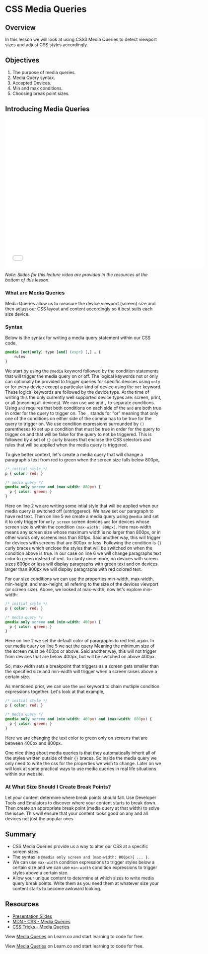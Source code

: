 # CSS Media Queries

## Overview

In this lesson we will look at using CSS3 Media Queries to detect viewport sizes and adjust CSS styles accordingly.

## Objectives

1. The purpose of media queries.
2. Media Query syntax.
3. Accepted Devices.
4. Min and max conditions.
5. Choosing break point sizes.

## Introducing Media Queries

<iframe width="640" height="480" src="//www.youtube.com/embed/MYOT5FDG8gk?rel=0&modestbranding=1" frameborder="0" allowfullscreen></iframe>

*Note: Slides for this lecture video are provided in the resources at the bottom of this lesson.*

### What are Media Queries

Media Queries allow us to measure the device viewport (screen) size and then adjust our CSS layout and content accordingly so it best suits each size device.

### Syntax

Below is the syntax for writing a media query statement within our CSS code,

```css
@media [not|only] type [and] (expr) [,] … {
    rules
}
```

We start by using the `@media` keyword followed by the condition statements that will trigger the media query on or off. The logical keywords not or only can optionally be provided to trigger queries for specific devices using `only` or for every device except a particular kind of device using the `not` keyword. These logical keywords are followed by the device type. At the time of writing this the only currently well supported device types are: screen, print, or all (meaning all devices). We can use `and` and `,` to separate conditions. Using `and` requires that both conditions on each side of the `and` are both true in order for the query to trigger on. The `,` stands for "or" meaning that only one of the conditions on either side of the comma has to be true for the query to trigger on. We use condition expressions surrounded by `()` parentheses to set up a condition that must be true in order for the query to trigger on and that will be false for the query to not be triggered. This is followed by a set of `{}` curly braces that enclose the CSS selectors and rules that will be applied when the media query is triggered.

To give better context, let's create a media query that will change a paragraph's text from red to green when the screen size falls below 800px,

```css
/* initial style */
p { color: red; }

/* media query */
@media only screen and (max-width: 800px) {
  p { color: green; }
}
```

Here on line 2 we are writing some intial style that will be applied when our media query is switched off (untriggered). We have set our paragraph to have red text. Then on line 5 we create a media query using `@media` and set it to only trigger for `only screen` screen devices `and` for devices whose screen size is within the condition `(max-width: 800px)`. Here max-width means any screen size whose maximum width is no larger than 800px, or in other words only screens less than 801px. Said another way, this will trigger for devices with screens that are 800px or less. Following the condition is `{}` curly braces which enclose the styles that will be switched on when the condition above is true. In our case on line 6 we will change paragraphs text color to green instead of red. To clarify once more, on devices with screen sizes 800px or less will display paragraphs with green text and on devices larger than 800px we will display paragraphs with red colored text.

For our size conditions we can use the properties min-width, max-width, min-height, and max-height; all refering to the size of the devices viewport (or screen size). Above, we looked at max-width; now let's explore min-width:

```css
/* initial style */
p { color: red; }

/* media query */
@media only screen and (min-width: 400px) {
  p { color: green; }
}
```

Here on line 2 we set the default color of paragraphs to red text again. In our media query on line 5 we set the query Meaning the minimum size of the screen must be 400px or above. Said another way, this will not trigger from devices that are below 400px, but will be switched on above 400px.

So, max-width sets a breakpoint that triggers as a screen gets smaller than  the specified size and min-width will trigger when a screen raises above a certain size.

As mentioned prior, we can use the `and` keyword to chain mutliple condition expressions together. Let's look at that example,

```css
/* initial style */
p { color: red; }

/* media query */
@media only screen and (min-width: 400px) and (max-width: 800px) {
  p { color: green; }
}
```

Here we are changing the text color to green only on screens that are between 400px and 800px.

One nice thing about media queries is that they automatically inherit all of the styles written outside of their `{}` braces. So inside the media query we only need to write the css for the properties we wish to change. Later on we will look at some practical ways to use media queries in real life situations within our website.

### At What Size Should I Create Break Points?

Let your content determine where break points should fall. Use Developer Tools and Emulators to discover where your content starts to break down. Then create an appropriate break point (media query at that width) to solve the issue. This will ensure that your content looks good on any and all devices not just the popular ones.

## Summary

- CSS Media Queries provide us a way to alter our CSS at a specific screen sizes.
- The syntax is `@media only screen and (max-width: 800px){ ... }`.
- We can use `max-width` condition expressions to trigger styles below a certain size and we can use `min-width` condition expressions to trigger styles above a certain size.
- Allow your unique content to determine at which sizes to write media query break points. Write them as you need them at whatever size your content starts to become awkward looking.

## Resources

- [Presentation Slides](https://docs.google.com/presentation/d/1j_i5pGPB5lHbgr4fpdUDheRBv2kAeOk_yhfd1Uc2f3s/edit?usp=sharing)
- [MDN - CSS - Media Queries](https://developer.mozilla.org/en-US/docs/Web/CSS/Media_Queries/Using_media_queries)
- [CSS Tricks - Media Queries](https://css-tricks.com/css-media-queries/)

<p data-visibility='hidden'>View <a href='https://learn.co/lessons/media-queries' title='Media Queries'>Media Queries</a> on Learn.co and start learning to code for free.</p>


<p class='util--hide'>View <a href='https://learn.co/lessons/media-queries'>Media Queries</a> on Learn.co and start learning to code for free.</p>
